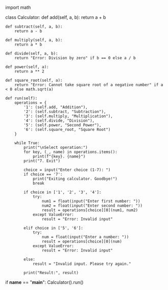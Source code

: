 import math

class Calculator:
    def add(self, a, b):
        return a + b

    def subtract(self, a, b):
        return a - b

    def multiply(self, a, b):
        return a * b

    def divide(self, a, b):
        return "Error: Division by zero" if b == 0 else a / b

    def power(self, a):
        return a ** 2

    def square_root(self, a):
        return "Error: Cannot take square root of a negative number" if a < 0 else math.sqrt(a)

    def run(self):
        operations = {
            '1': (self.add, "Addition"),
            '2': (self.subtract, "Subtraction"),
            '3': (self.multiply, "Multiplication"),
            '4': (self.divide, "Division"),
            '5': (self.power, "Second Power"),
            '6': (self.square_root, "Square Root")
        }

        while True:
            print("\nSelect operation:")
            for key, (_, name) in operations.items():
                print(f"{key}. {name}")
            print("7. Exit")
            
            choice = input("Enter choice (1-7): ")
            if choice == '7':
                print("Exiting calculator. Goodbye!")
                break
            
            if choice in ['1', '2', '3', '4']:
                try:
                    num1 = float(input("Enter first number: "))
                    num2 = float(input("Enter second number: "))
                    result = operations[choice][0](num1, num2)
                except ValueError:
                    result = "Error: Invalid input"
                
            elif choice in ['5', '6']:
                try:
                    num = float(input("Enter a number: "))
                    result = operations[choice][0](num)
                except ValueError:
                    result = "Error: Invalid input"
            
            else:
                result = "Invalid input. Please try again."
            
            print("Result:", result)

if __name__ == "__main__":
    Calculator().run()
